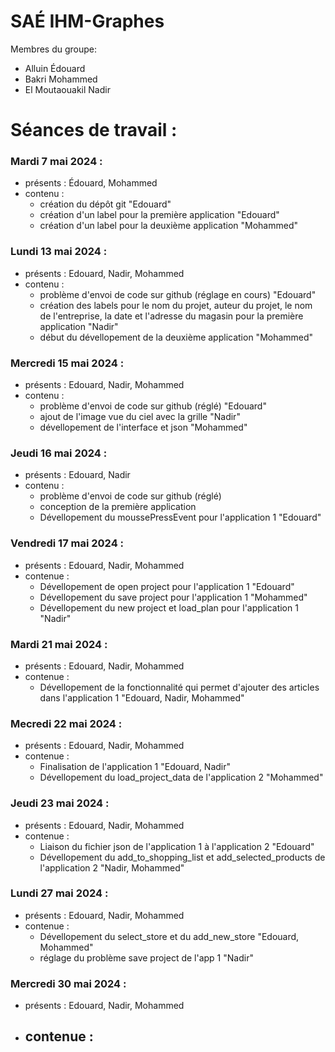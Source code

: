 # SAÉ IHM-Graphes

Membres du groupe:  
- Alluin Édouard
- Bakri Mohammed
- El Moutaouakil Nadir

# Séances de travail :

### Mardi 7 mai 2024 :
    
- présents : Édouard, Mohammed
- contenu :
    - création du dépôt git "Edouard"
    - création d'un label pour la première application "Edouard"
    - création d'un label pour la deuxième application "Mohammed"

### Lundi 13 mai 2024 :

- présents : Edouard, Nadir, Mohammed
- contenu :
    - problème d'envoi de code sur github (réglage en cours) "Edouard"
    - création des labels pour le nom du projet, auteur du projet, le nom de l'entreprise, la date et l'adresse du magasin pour la première application "Nadir"
    - début du dévellopement de la deuxième application "Mohammed"

### Mercredi 15 mai 2024 :

- présents : Edouard, Nadir, Mohammed
- contenu :
    - problème d'envoi de code sur github (réglé) "Edouard"
    - ajout de l'image vue du ciel avec la grille "Nadir"
    - dévellopement de l'interface et json  "Mohammed"

### Jeudi 16 mai 2024 :

- présents : Edouard, Nadir
- contenu :
    - problème d'envoi de code sur github (réglé)
    - conception de la première application
    - Dévellopement du moussePressEvent pour l'application 1 "Edouard"

### Vendredi 17 mai 2024 :

- présents : Edouard, Nadir, Mohammed
- contenue : 
    - Dévellopement de open project pour l'application 1 "Edouard"
    - Dévellopement du save project pour l'application 1 "Mohammed"
    - Dévellopement du new project et load_plan pour l'application 1 "Nadir"

### Mardi 21 mai 2024 :

- présents : Edouard, Nadir, Mohammed
- contenue : 
    - Dévellopement de la fonctionnalité qui permet d'ajouter des articles dans l'application 1 "Edouard, Nadir, Mohammed"

### Mecredi 22 mai 2024 :
- présents : Edouard, Nadir, Mohammed
- contenue :
    - Finalisation de l'application 1 "Edouard, Nadir"
    - Dévellopement du load_project_data de l'application 2 "Mohammed"

### Jeudi 23 mai 2024 :
- présents : Edouard, Nadir, Mohammed
- contenue :
    - Liaison du fichier json de l'application 1 à l'application 2 "Edouard"
    - Dévellopement du add_to_shopping_list et add_selected_products de l'application 2 "Nadir, Mohammed"

### Lundi 27 mai 2024 :
- présents : Edouard, Nadir, Mohammed
- contenue :
    - Dévellopement du select_store et du add_new_store "Edouard, Mohammed"
    - réglage du problème save project de l'app 1 "Nadir"

### Mercredi 30 mai 2024 :
- présents : Edouard, Nadir, Mohammed
- contenue :
    - 

